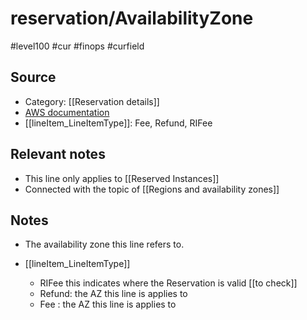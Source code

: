 #  reservation/AvailabilityZone

#level100 #cur #finops #curfield

## Source
- Category: [[Reservation details]]
- [AWS documentation](https://docs.aws.amazon.com/cur/latest/userguide/reservation-columns.html#r-A)
- [[lineItem_LineItemType]]: Fee, Refund, RIFee

## Relevant notes
- This line only applies to  [[Reserved Instances]]
- Connected with the topic of [[Regions and availability zones]]

## Notes
- The availability zone this line refers to. 

- [[lineItem_LineItemType]]
	- RIFee  this indicates where the Reservation is valid [[to check]]
	- Refund: the AZ this line is applies to
	- Fee :  the AZ this line is applies to